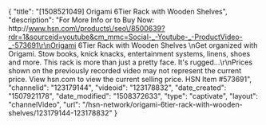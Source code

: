 {
    "title": "[1508521049] Origami 6Tier Rack with Wooden Shelves",
    "description": "For More Info or to Buy Now: http:\/\/www.hsn.com\/products\/seo\/8500639?rdr=1&sourceid=youtube&cm_mmc=Social-_-Youtube-_-ProductVideo-_-573691\r\nOrigami 6Tier Rack with Wooden Shelves \nGet organized with Origami. Stow books, knick knacks, entertainment systems, linens, shoes and more. This rack is more than just a pretty face. It's rugged...\r\nPrices shown on the previously recorded video may not represent the current price.  View hsn.com to view the current selling price. HSN Item #573691",
    "channelid": "123179144",
    "videoid": "123178832",
    "date_created": "1507921178",
    "date_modified": "1508372633",
    "type": "captivate",
    "layout": "channelVideo",
    "url": "\/hsn-network\/origami-6tier-rack-with-wooden-shelves\/123179144-123178832"
}